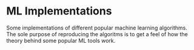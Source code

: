 # ML Implementations
Some implementations of different popular machine learning algorithms.
The sole purpose of reproducing the algoritms is to get a feel of how the theory behind some popular ML tools work.
